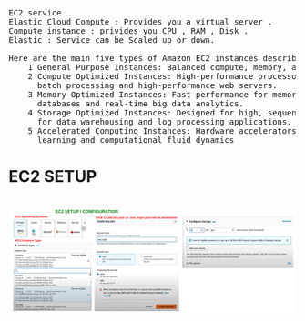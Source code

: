 <pre> 

EC2 service 
Elastic Cloud Compute : Provides you a virtual server .
Compute instance : privides you CPU , RAM , Disk .
Elastic : Service can be Scaled up or down.

Here are the main five types of Amazon EC2 instances described : 
    1 General Purpose Instances: Balanced compute, memory, and networking resources for diverse workloads.
    2 Compute Optimized Instances: High-performance processors for compute-bound applications, ideal for 
      batch processing and high-performance web servers.
    3 Memory Optimized Instances: Fast performance for memory-intensive workloads, suitable for high-performance 
      databases and real-time big data analytics.
    4 Storage Optimized Instances: Designed for high, sequential read/write access to large data sets, perfect 
      for data warehousing and log processing applications.
    5 Accelerated Computing Instances: Hardware accelerators for efficient processing of tasks such as machine
      learning and computational fluid dynamics
</pre>

<h1> EC2 SETUP <h1>
<img src="ec2setup.png">
